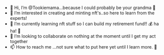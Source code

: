- 👋 Hi, I’m @Tookiemama...because I could probably be your grandma 👵
- 👀 I’m interested in creating and minting nft's..so here to learn from the experts!
- 🌱 I’m currently learning nft stuff so I can build my retirement fund!! 💰 ha ha! 🤣
- 💞️ I’m looking to collaborate on nothing at the moment until I get my act together
- 📫 How to reach me ...not sure what to put here yet until I learn more. 🙂

<!---
Tookiemama/Tookiemama is a ✨ special ✨ repository because its `README.md` (this file) appears on your GitHub profile.
You can click the Preview link to take a look at your changes.
--->
